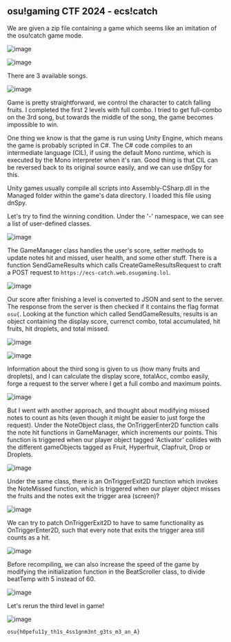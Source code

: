 ## osu!gaming CTF 2024 - ecs!catch

We are given a zip file containing a game which seems like an imitation of the osu!catch game mode. 

![image](https://github.com/jiayuchann/jiayuchann.github.io/assets/58498244/1378a184-b632-44da-a41b-2625908b6d9a)

![image](https://github.com/jiayuchann/jiayuchann.github.io/assets/58498244/4a0e5637-1da2-4436-88f3-b57d21b9ac7c)

There are 3 available songs.

![image](https://github.com/jiayuchann/jiayuchann.github.io/assets/58498244/cfc9dbbe-3782-4309-83eb-f6819d4e7f08)

Game is pretty straightforward, we control the character to catch falling fruits. I completed the first 2 levels with full combo.
I tried to get full-combo on the 3rd song, but towards the middle of the song, the game becomes impossible to win.

One thing we know is that the game is run using Unity Engine, which means the game is probably scripted in C#.
The C# code compiles to an intermediate language (CIL), if using the default Mono runtime, which is executed by the Mono interpreter when it's ran. Good thing is that CIL can be reversed back to its original source easily, and we can use dnSpy for this.

Unity games usually compile all scripts into Assembly-CSharp.dll in the Managed folder within the game's data directory. I loaded this file using dnSpy.

Let's try to find the winning condition. 
Under the '-' namespace, we can see a list of user-defined classes.

![image](https://github.com/jiayuchann/jiayuchann.github.io/assets/58498244/bd423758-ccb7-420d-8017-f65c045a56f3)

The GameManager class handles the user's score, setter methods to update notes hit and missed, user health, and some other stuff. There is a function SendGameResults which calls CreateGameResultsRequest to craft a POST request to `https://ecs-catch.web.osugaming.lol`. 

![image](https://github.com/jiayuchann/jiayuchann.github.io/assets/58498244/090b572b-e066-4ff9-8b96-356081396340)

Our score after finishing a level is converted to JSON and sent to the server. The response from the server is then checked if it contains the flag format `osu{`. Looking at the function which called SendGameResults, results is an object containing the display score, currenct combo, total accumulated, hit fruits, hit droplets, and total missed.

![image](https://github.com/jiayuchann/jiayuchann.github.io/assets/58498244/e742e83c-0a74-4970-82e8-369dbae86f35)

![image](https://github.com/jiayuchann/jiayuchann.github.io/assets/58498244/b8382468-417a-4896-b8e0-8fea15524f4d)

Information about the third song is given to us (how many fruits and droplets), and I can calculate the display score, totalAcc, combo easily, forge a request to the server where I get a full combo and maximum points.

![image](https://github.com/jiayuchann/jiayuchann.github.io/assets/58498244/d17a0070-e202-4556-acc9-d84b022f0226)

But I went with another approach, and thought about modifying missed notes to count as hits (even though it might be easier to just forge the request). Under the NoteObject class, the OnTriggerEnter2D function calls the note hit functions in GameManager, which increments our points. This function is triggered when our player object tagged 'Activator' collides with the different gameObjects tagged as Fruit, Hyperfruit, Clapfruit, Drop or Droplets.

![image](https://github.com/jiayuchann/jiayuchann.github.io/assets/58498244/4a60f76d-c897-4bad-8e5a-0ac0be03021c)

Under the same class, there is an OnTriggerExit2D function which invokes the NoteMissed function, which is triggered when our player object misses the fruits and the notes exit the trigger area (screen)? 

![image](https://github.com/jiayuchann/jiayuchann.github.io/assets/58498244/f617d3fe-b4e8-4b40-8d1c-cb411a271688)

We can try to patch OnTriggerExit2D to have to same functionality as OnTriggerEnter2D, such that every note that exits the trigger area still counts as a hit.

![image](https://github.com/jiayuchann/jiayuchann.github.io/assets/58498244/e4ed35e4-27fc-4294-9071-adaad4d897d3)

Before recompiling, we can also increase the speed of the game by modifying the initialization function in the BeatScroller class, to divide beatTemp with 5 instead of 60.

![image](https://github.com/jiayuchann/jiayuchann.github.io/assets/58498244/c0d29a21-70f3-42d2-b6ea-f4a083100322)

Let's rerun the third level in game!

![image](https://github.com/jiayuchann/jiayuchann.github.io/assets/58498244/ad184135-08e2-4495-8518-de3ab0614860)

`osu{h0pefu11y_th1s_4ss1gnm3nt_g3ts_m3_an_A}`
